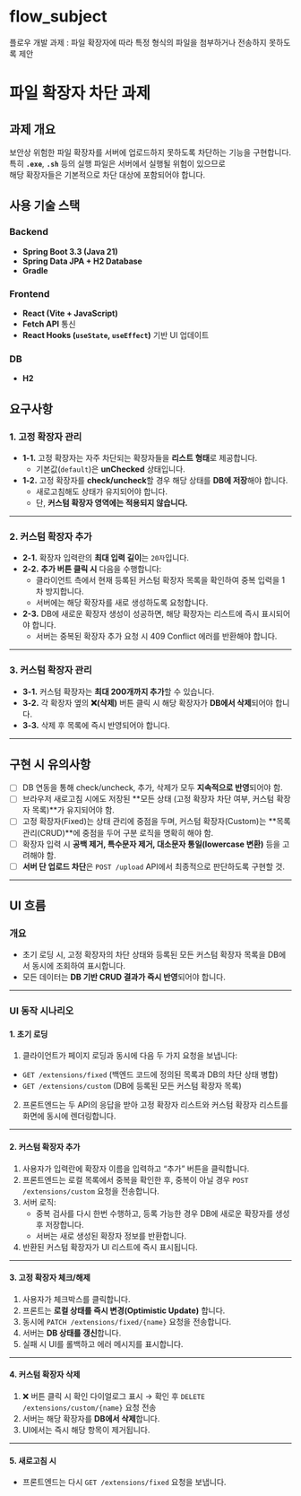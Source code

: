 # flow_subject

플로우 개발 과제 : 파일 확장자에 따라 특정 형식의 파일을 첨부하거나 전송하지 못하도록 제안

# 파일 확장자 차단 과제

## 과제 개요

보안상 위험한 파일 확장자를 서버에 업로드하지 못하도록 차단하는 기능을 구현합니다.  
특히 **`.exe`**, **`.sh`** 등의 실행 파일은 서버에서 실행될 위험이 있으므로  
해당 확장자들은 기본적으로 차단 대상에 포함되어야 합니다.

## 사용 기술 스택

### Backend

- **Spring Boot 3.3 (Java 21)**
- **Spring Data JPA + H2 Database**
- **Gradle**

### Frontend

- **React (Vite + JavaScript)**
- **Fetch API** 통신
- **React Hooks (`useState`, `useEffect`)** 기반 UI 업데이트

### DB

- **H2**

## 요구사항

### 1. 고정 확장자 관리

- **1-1.** 고정 확장자는 자주 차단되는 확장자들을 **리스트 형태**로 제공합니다.
  - 기본값(`default`)은 **unChecked** 상태입니다.
- **1-2.** 고정 확장자를 **check/uncheck**할 경우 해당 상태를 **DB에 저장**해야 합니다.
  - 새로고침해도 상태가 유지되어야 합니다.
  - 단, **커스텀 확장자 영역에는 적용되지 않습니다.**

---

### 2. 커스텀 확장자 추가

- **2-1.** 확장자 입력란의 **최대 입력 길이**는 `20자`입니다.
- **2-2.** **추가 버튼 클릭 시** 다음을 수행합니다:
  - 클라이언트 측에서 현재 등록된 커스텀 확장자 목록을 확인하여 중복 입력을 1차 방지합니다.
  - 서버에는 해당 확장자를 새로 생성하도록 요청합니다.
- **2-3.** DB에 새로운 확장자 생성이 성공하면, 해당 확장자는 리스트에 즉시 표시되어야 합니다.
  - 서버는 중복된 확장자 추가 요청 시 409 Conflict 에러를 반환해야 합니다.

---

### 3. 커스텀 확장자 관리

- **3-1.** 커스텀 확장자는 **최대 200개까지 추가**할 수 있습니다.
- **3-2.** 각 확장자 옆의 **❌(삭제)** 버튼 클릭 시 해당 확장자가 **DB에서 삭제**되어야 합니다.
- **3-3.** 삭제 후 목록에 즉시 반영되어야 합니다.

---

## 구현 시 유의사항

- [ ] DB 연동을 통해 check/uncheck, 추가, 삭제가 모두 **지속적으로 반영**되어야 함.
- [ ] 브라우저 새로고침 시에도 저장된 **모든 상태 (고정 확장자 차단 여부, 커스텀 확장자 목록)**가 유지되어야 함.
- [ ] 고정 확장자(Fixed)는 상태 관리에 중점을 두며, 커스텀 확장자(Custom)는 **목록 관리(CRUD)**에 중점을 두어 구분 로직을 명확히 해야 함.
- [ ] 확장자 입력 시 **공백 제거, 특수문자 제거, 대소문자 통일(lowercase 변환)** 등을 고려해야 함.
- [ ] **서버 단 업로드 차단**은 `POST /upload` API에서 최종적으로 판단하도록 구현할 것.

---

## UI 흐름

### 개요

- 초기 로딩 시, 고정 확장자의 차단 상태와 등록된 모든 커스텀 확장자 목록을 DB에서 동시에 조회하여 표시합니다.
- 모든 데이터는 **DB 기반 CRUD 결과가 즉시 반영**되어야 합니다.

---

### UI 동작 시나리오

#### 1. 초기 로딩

1. 클라이언트가 페이지 로딩과 동시에 다음 두 가지 요청을 보냅니다:

- `GET /extensions/fixed` (백엔드 코드에 정의된 목록과 DB의 차단 상태 병합)
- `GET /extensions/custom` (DB에 등록된 모든 커스텀 확장자 목록)

2. 프론트엔드는 두 API의 응답을 받아 고정 확장자 리스트와 커스텀 확장자 리스트를 화면에 동시에 렌더링합니다.

---

#### 2. 커스텀 확장자 추가

1. 사용자가 입력란에 확장자 이름을 입력하고 “추가” 버튼을 클릭합니다.
2. 프론트엔드는 로컬 목록에서 중복을 확인한 후, 중복이 아닐 경우 `POST /extensions/custom` 요청을 전송합니다.
3. 서버 로직:
   - 중복 검사를 다시 한번 수행하고, 등록 가능한 경우 DB에 새로운 확장자를 생성 후 저장합니다.
   - 서버는 새로 생성된 확장자 정보를 반환합니다.
4. 반환된 커스텀 확장자가 UI 리스트에 즉시 표시됩니다.

---

#### 3. 고정 확장자 체크/해제

1. 사용자가 체크박스를 클릭합니다.
2. 프론트는 **로컬 상태를 즉시 변경(Optimistic Update)** 합니다.
3. 동시에 `PATCH /extensions/fixed/{name}` 요청을 전송합니다.
4. 서버는 **DB 상태를 갱신**합니다.
5. 실패 시 UI를 롤백하고 에러 메시지를 표시합니다.

---

#### 4. 커스텀 확장자 삭제

1. ❌ 버튼 클릭 시 확인 다이얼로그 표시 → 확인 후 `DELETE /extensions/custom/{name}` 요청 전송
2. 서버는 해당 확장자를 **DB에서 삭제**합니다.
3. UI에서는 즉시 해당 항목이 제거됩니다.

---

#### 5. 새로고침 시

- 프론트엔드는 다시 `GET /extensions/fixed` 요청을 보냅니다.
